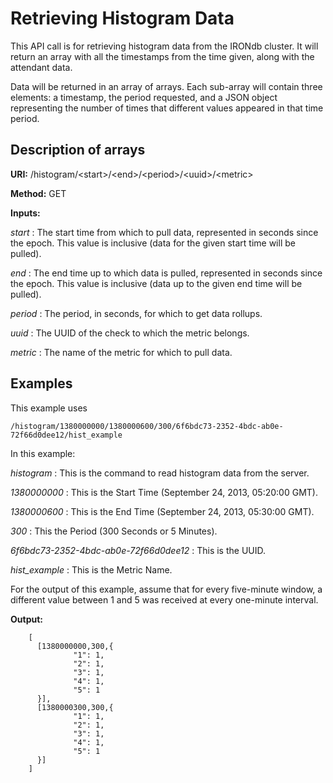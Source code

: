 Retrieving Histogram Data
=========================

This API call is for retrieving histogram data from the IRONdb cluster. It will return an array with all the timestamps from the time given, along with the attendant data.

Data will be returned in an array of arrays. Each sub-array will contain three elements: a timestamp, the period requested, and a JSON object representing the number of times that different values appeared in that time period.

Description of arrays
---------------------

**URI:**   /histogram/&lt;start&gt;/&lt;end&gt;/&lt;period&gt;/&lt;uuid&gt;/&lt;metric&gt;

**Method:**   GET

**Inputs:**   

*start* :   The start time from which to pull data, represented in seconds since the epoch. This value is inclusive (data for the given start time will be pulled).

*end* :   The end time up to which data is pulled, represented in seconds since the epoch. This value is inclusive (data up to the given end time will be pulled).

*period* :   The period, in seconds, for which to get data rollups.

*uuid* :   The UUID of the check to which the metric belongs.

*metric* :   The name of the metric for which to pull data.

Examples
--------

This example uses

```
/histogram/1380000000/1380000600/300/6f6bdc73-2352-4bdc-ab0e-72f66d0dee12/hist_example
```

In this example:

*histogram* :   This is the command to read histogram data from the server.

*1380000000* :   This is the Start Time (September 24, 2013, 05:20:00 GMT).

*1380000600* :   This is the End Time (September 24, 2013, 05:30:00 GMT).

*300* :   This the Period (300 Seconds or 5 Minutes).

*6f6bdc73-2352-4bdc-ab0e-72f66d0dee12* :   This is the UUID.

*hist_example* :   This is the Metric Name.

For the output of this example, assume that for every five-minute window, a different value between 1 and 5 was received at every one-minute interval.

**Output:**

```
    [
      [1380000000,300,{
              "1": 1,
              "2": 1,
              "3": 1,
              "4": 1,
              "5": 1
      }],
      [1380000300,300,{
              "1": 1,
              "2": 1,
              "3": 1,
              "4": 1,
              "5": 1
      }]
    ]
```